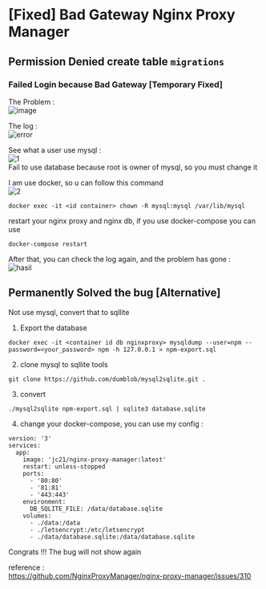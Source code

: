 # [Fixed] Bad Gateway Nginx Proxy Manager
## Permission Denied create table `migrations`

### Failed Login because Bad Gateway [Temporary Fixed]
The Problem : <br>
<img src="https://i.ibb.co/mvG8PJr/image.png" alt="image" border="0">

The log : <br>
<img src="https://i.ibb.co/TLv9Trz/error.png" alt="error" border="0">

See what a user use mysql : <br>
<img src="https://i.ibb.co/zRzMV7Q/1.png" alt="1" border="0">
<br>
Fail to use database because root is owner of mysql, so you must change it

I am use docker, so u can follow this command <br>
<img src="https://i.ibb.co/PMMfRHx/2.png" alt="2" border="0">
```
docker exec -it <id container> chown -R mysql:mysql /var/lib/mysql
```
restart your nginx proxy and nginx db, if you use docker-compose you can use
```
docker-compose restart
```

After that, you can check the log again, and the problem has gone : <br>
<img src="https://i.ibb.co/TMwzd19/hasil.png" alt="hasil" border="0">


## Permanently Solved the bug [Alternative]

Not use mysql, convert that to sqllite

1. Export the database
```
docker exec -it <container id db nginxproxy> mysqldump --user=npm --password=<your_password> npm -h 127.0.0.1 > npm-export.sql
```

2. clone mysql to sqllite tools
```
git clone https://github.com/dumblob/mysql2sqlite.git .
```

3. convert
```
./mysql2sqlite npm-export.sql | sqlite3 database.sqlite
```

4. change your docker-compose, you can use my config :
```
version: '3'
services:
  app:
    image: 'jc21/nginx-proxy-manager:latest'
    restart: unless-stopped
    ports:
      - '80:80'
      - '81:81'
      - '443:443'
    environment:
      DB_SQLITE_FILE: /data/database.sqlite
    volumes:
      - ./data:/data
      - ./letsencrypt:/etc/letsencrypt
      - ./data/database.sqlite:/data/database.sqlite
```

Congrats !!! The bug will not show again


reference : <br>
<a src="https://github.com/NginxProxyManager/nginx-proxy-manager/issues/310">https://github.com/NginxProxyManager/nginx-proxy-manager/issues/310</a>
